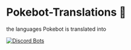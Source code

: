 # Pokebot-Translations 📔
the languages Pokebot is translated into

<a href="https://discordbots.org/bot/330488924449275916?utm_source=widget">
  <img src="https://discordbots.org/api/widget/330488924449275916.png" alt="Discord Bots" />
</a>
